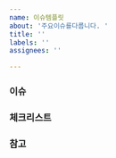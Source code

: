 ```yaml
---
name: 이슈템플릿
about: '주요이슈를다룹니다. '
title: ''
labels: ''
assignees: ''

---
```


### 이슈

### 체크리스트 

### 참고
